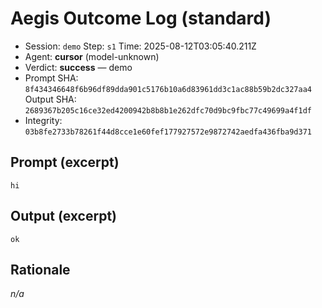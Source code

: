 # Aegis Outcome Log (standard)
- Session: `demo`  Step: `s1`  Time: 2025-08-12T03:05:40.211Z
- Agent: **cursor** (model-unknown)
- Verdict: **success** — demo
- Prompt SHA: `8f434346648f6b96df89dda901c5176b10a6d83961dd3c1ac88b59b2dc327aa4`  Output SHA: `2689367b205c16ce32ed4200942b8b8b1e262dfc70d9bc9fbc77c49699a4f1df`
- Integrity: `03b8fe2733b78261f44d8cce1e60fef177927572e9872742aedfa436fba9d371`
## Prompt (excerpt)
```text
hi
```
## Output (excerpt)
```text
ok
```
## Rationale
_n/a_